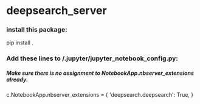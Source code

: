 # deepsearch_server

### install this package:
pip install .

### Add these lines to /.jupyter/jupyter_notebook_config.py:
##### Make sure there is no assignment to NotebookApp.nbserver_extensions already. 
c.NotebookApp.nbserver_extensions = {
    'deepsearch.deepsearch': True,
}